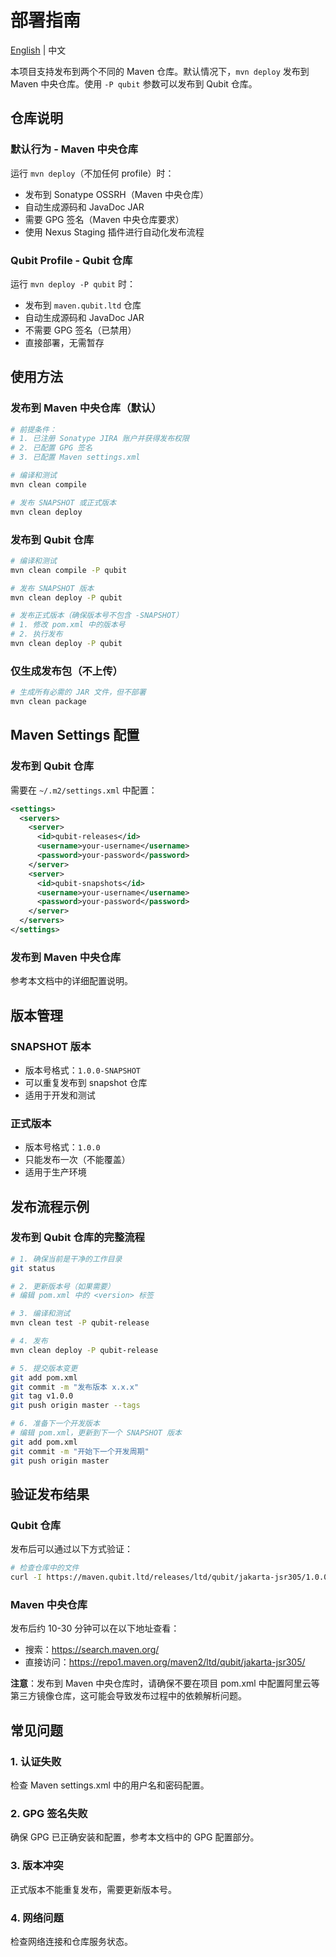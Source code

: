 # 部署指南

[English](DEPLOYMENT-GUIDE.md) | 中文

本项目支持发布到两个不同的 Maven 仓库。默认情况下，`mvn deploy` 发布到 Maven 中央仓库。使用 `-P qubit` 参数可以发布到 Qubit 仓库。

## 仓库说明

### 默认行为 - Maven 中央仓库
运行 `mvn deploy`（不加任何 profile）时：
- 发布到 Sonatype OSSRH（Maven 中央仓库）
- 自动生成源码和 JavaDoc JAR
- 需要 GPG 签名（Maven 中央仓库要求）
- 使用 Nexus Staging 插件进行自动化发布流程

### Qubit Profile - Qubit 仓库
运行 `mvn deploy -P qubit` 时：
- 发布到 `maven.qubit.ltd` 仓库
- 自动生成源码和 JavaDoc JAR
- 不需要 GPG 签名（已禁用）
- 直接部署，无需暂存

## 使用方法

### 发布到 Maven 中央仓库（默认）

```bash
# 前提条件：
# 1. 已注册 Sonatype JIRA 账户并获得发布权限
# 2. 已配置 GPG 签名
# 3. 已配置 Maven settings.xml

# 编译和测试
mvn clean compile

# 发布 SNAPSHOT 或正式版本
mvn clean deploy
```

### 发布到 Qubit 仓库

```bash
# 编译和测试
mvn clean compile -P qubit

# 发布 SNAPSHOT 版本
mvn clean deploy -P qubit

# 发布正式版本（确保版本号不包含 -SNAPSHOT）
# 1. 修改 pom.xml 中的版本号
# 2. 执行发布
mvn clean deploy -P qubit
```

### 仅生成发布包（不上传）

```bash
# 生成所有必需的 JAR 文件，但不部署
mvn clean package
```

## Maven Settings 配置

### 发布到 Qubit 仓库

需要在 `~/.m2/settings.xml` 中配置：

```xml
<settings>
  <servers>
    <server>
      <id>qubit-releases</id>
      <username>your-username</username>
      <password>your-password</password>
    </server>
    <server>
      <id>qubit-snapshots</id>
      <username>your-username</username>
      <password>your-password</password>
    </server>
  </servers>
</settings>
```

### 发布到 Maven 中央仓库

参考本文档中的详细配置说明。

## 版本管理

### SNAPSHOT 版本
- 版本号格式：`1.0.0-SNAPSHOT`
- 可以重复发布到 snapshot 仓库
- 适用于开发和测试

### 正式版本
- 版本号格式：`1.0.0`
- 只能发布一次（不能覆盖）
- 适用于生产环境

## 发布流程示例

### 发布到 Qubit 仓库的完整流程

```bash
# 1. 确保当前是干净的工作目录
git status

# 2. 更新版本号（如果需要）
# 编辑 pom.xml 中的 <version> 标签

# 3. 编译和测试
mvn clean test -P qubit-release

# 4. 发布
mvn clean deploy -P qubit-release

# 5. 提交版本变更
git add pom.xml
git commit -m "发布版本 x.x.x"
git tag v1.0.0
git push origin master --tags

# 6. 准备下一个开发版本
# 编辑 pom.xml，更新到下一个 SNAPSHOT 版本
git add pom.xml
git commit -m "开始下一个开发周期"
git push origin master
```

## 验证发布结果

### Qubit 仓库
发布后可以通过以下方式验证：

```bash
# 检查仓库中的文件
curl -I https://maven.qubit.ltd/releases/ltd/qubit/jakarta-jsr305/1.0.0/jakarta-jsr305-1.0.0.jar
```

### Maven 中央仓库
发布后约 10-30 分钟可以在以下地址查看：
- 搜索：https://search.maven.org/
- 直接访问：https://repo1.maven.org/maven2/ltd/qubit/jakarta-jsr305/

**注意**：发布到 Maven 中央仓库时，请确保不要在项目 pom.xml 中配置阿里云等第三方镜像仓库，这可能会导致发布过程中的依赖解析问题。

## 常见问题

### 1. 认证失败
检查 Maven settings.xml 中的用户名和密码配置。

### 2. GPG 签名失败
确保 GPG 已正确安装和配置，参考本文档中的 GPG 配置部分。

### 3. 版本冲突
正式版本不能重复发布，需要更新版本号。

### 4. 网络问题
检查网络连接和仓库服务状态。